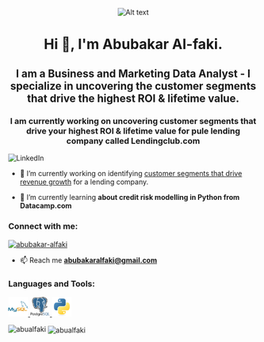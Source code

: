 <p align="center">
  <img src="https://i.gyazo.com/4f936cc65efd61d5c8fe5f62eb9c2a7b.png" alt="Alt text">
</p>

<h1 align="center">Hi 👋, I'm Abubakar Al-faki.</h1>
<h2 align="center" >I am a Business and Marketing Data Analyst - I specialize in uncovering the customer segments that drive the highest ROI & lifetime value.</h2>
<h3 align="center">I am currently working on uncovering customer segments that drive your highest ROI & lifetime value for pule lending company called Lendingclub.com</h3>

![LinkedIn](https://img.shields.io/badge/linkedin-%230077B5.svg?style=for-the-badge&logo=linkedin&logoColor=white)


- 🔭 I’m currently working on identifying [customer segments that drive revenue growth](https://github.com/abualfaki/MPV1-analyzing_loan_data) for a lending company.

- 🌱 I’m currently learning **about credit risk modelling in Python from Datacamp.com**


<h3 align="left">Connect with me:</h3>
<p align="left">
<a href="https://linkedin.com/in/abubakar-alfaki" target="blank"><img align="center" src="https://raw.githubusercontent.com/rahuldkjain/github-profile-readme-generator/master/src/images/icons/Social/linked-in-alt.svg" alt="abubakar-alfaki" height="30" width="40" /></a>
</p>

- 📫 Reach me **abubakaralfaki@gmail.com**

<h3 align="left">Languages and Tools:</h3>
<p align="left"> <a href="https://www.mysql.com/" target="_blank" rel="noreferrer"> <img src="https://raw.githubusercontent.com/devicons/devicon/master/icons/mysql/mysql-original-wordmark.svg" alt="mysql" width="40" height="40"/> </a> <a href="https://www.postgresql.org" target="_blank" rel="noreferrer"> <img src="https://raw.githubusercontent.com/devicons/devicon/master/icons/postgresql/postgresql-original-wordmark.svg" alt="postgresql" width="40" height="40"/> </a> <a href="https://www.python.org" target="_blank" rel="noreferrer"> <img src="https://raw.githubusercontent.com/devicons/devicon/master/icons/python/python-original.svg" alt="python" width="40" height="40"/> </a> </p>

<p><img align="left" src="https://github-readme-stats.vercel.app/api/top-langs?username=abualfaki&show_icons=true&locale=en&layout=compact" alt="abualfaki" /></p>

<p>&nbsp;<img align="center" src="https://github-readme-stats.vercel.app/api?username=abualfaki&show_icons=true&locale=en" alt="abualfaki" /></p>
